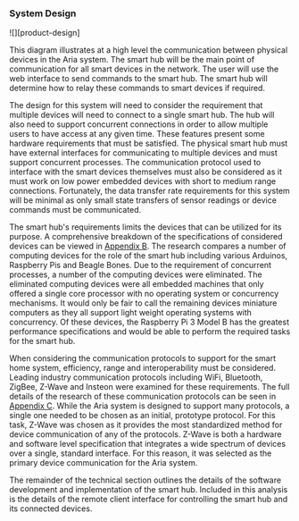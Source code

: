 ### System Design

![][product-design]

This diagram illustrates at a high level the communication between physical devices in the Aria 
system. The smart hub will be the main point of communication for all smart devices in the network.
The user will use the web interface to send commands to the smart hub. The smart hub will determine 
how to relay these commands to smart devices if required.

The design for this system will need to consider the requirement that multiple devices will need
to connect to a single smart hub. The hub will also need to support concurrent connections in order 
to allow multiple users to have access at any given time. These features present some
hardware requirements that must be satisfied. The physical smart hub must have external interfaces
for communicating to multiple devices and must support concurrent processes. The communication
protocol used to interface with the smart devices themselves must also be considered as it must
work on low power embedded devices with short to medium range connections. Fortunately, the
data transfer rate requirements for this system will be minimal as only small state transfers
of sensor readings or device commands must be communicated.

The smart hub's requirements limits the devices that can be utilized for its purpose. A
comprehensive breakdown of the specifications of considered devices can be viewed in [Appendix B](#B).
The research compares a number of computing devices for the role of the smart hub
including various Arduinos, Raspberry Pis and Beagle Bones. Due to the requirement of concurrent
processes, a number of the computing devices were eliminated. The eliminated computing devices
were all embedded machines that only offered a single core processor with no operating system
or concurrency mechanisms. It would only be fair to call the remaining devices miniature
computers as they all support light weight operating systems with concurrency. Of these devices,
the Raspberry Pi 3 Model B has the greatest performance specifications and would be able to
perform the required tasks for the smart hub.

When considering the communication protocols to support for the smart home system, efficiency,
range and interoperability must be considered. Leading industry communication protocols
including WiFi, Bluetooth, ZigBee, Z-Wave and Insteon were examined for these requirements.
The full details of the research of these communication protocols can be seen in [Appendix C](#C).
While the Aria system is designed to support many protocols, a single one needed to be chosen
as an initial, prototype protocol. For this task, Z-Wave was chosen as it provides the most
standardized method for device communication of any of the protocols. Z-Wave is both a
hardware and software level specification that integrates a wide spectrum of devices over
a single, standard interface. For this reason, it was selected as the primary device
communication for the Aria system.

The remainder of the technical section outlines the details of the software development and
implementation of the smart hub. Included in this analysis is the details of the remote client
interface for controlling the smart hub and its connected devices.




